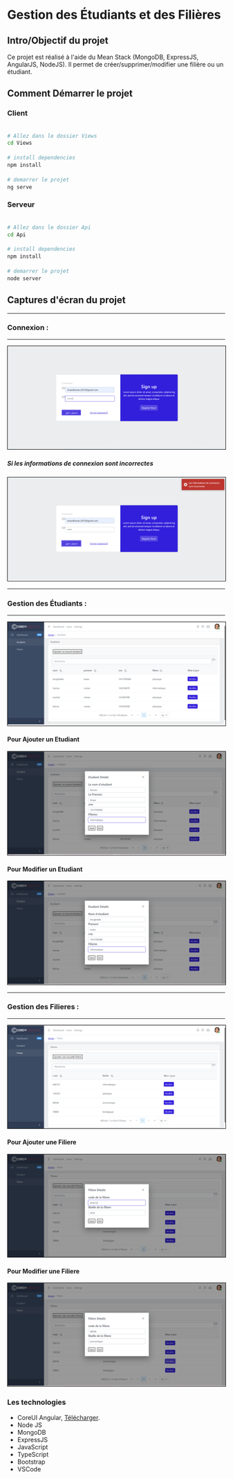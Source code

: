 # Gestion des Étudiants et des Filières

## Intro/Objectif du projet
Ce projet est réalisé à l'aide du Mean Stack (MongoDB, ExpressJS, AngularJS, NodeJS). Il permet de créer/supprimer/modifier une filière ou un étudiant.

## Comment Démarrer le projet

### Client

``` bash

# Allez dans le dossier Views
cd Views

# install dependencies
npm install

# demarrer le projet
ng serve 

```

### Serveur

``` bash

# Allez dans le dossier Api
cd Api

# install dependencies
npm install

# demarrer le projet
node server 

```

## Captures d'écran du projet
---

### Connexion :
---------------
<p align="center">
<img src="Img1.png" style="border: 1px solid black" />

##### Si les informations de connexion sont incorrectes
<img src="Img2.png" style="border: 1px solid black" />
</p>

***

### Gestion des Étudiants :
--------------------
<p align="center">
<img src="Img4.png" style="border: 1px solid black" />

#### Pour Ajouter un Etudiant
<img src="Img5.png" style="border: 1px solid black" />


#### Pour Modifier un Etudiant
<img src="Img6.png" style="border: 1px solid black" />
</p>

***
### Gestion des Filieres :
--------------------
<p align="center">
<img src="Img7.png" style="border: 1px solid black" />

#### Pour Ajouter une Filiere
<img src="Img8.png" style="border: 1px solid black" />

#### Pour Modifier une Filiere
<img src="Img9.png" style="border: 1px solid black" />
</p>


### Les technologies
* CoreUI Angular, [Télécharger](https://coreui.io/product/free-angular-admin-template/).
* Node JS 
* MongoDB
* ExpressJS
* JavaScript 
* TypeScript
* Bootstrap
* VSCode